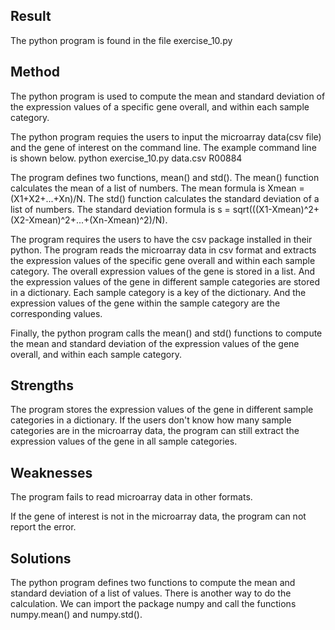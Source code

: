 Result
------

The python program is found in the file exercise_10.py

Method
------

The python program is used to compute the mean and standard deviation of 
the expression values of a specific gene overall, and within each sample category.

The python program requies the users to input the microarray data(csv file) and the gene of 
interest on the command line. The example command line is shown below.
python exercise_10.py data.csv R00884

The program defines two functions, mean() and std(). The mean() function calculates the mean of 
a list of numbers. The mean formula is Xmean = (X1+X2+...+Xn)/N. The std() function calculates 
the standard deviation of a list of numbers. The standard deviation formula is 
s = sqrt(((X1-Xmean)^2+(X2-Xmean)^2+...+(Xn-Xmean)^2)/N). 

The program requires the users to have the csv package installed in their python. The program 
reads the microarray data in csv format and extracts the expression values of the specific 
gene overall and within each sample category. The overall expression values of the gene is 
stored in a list. And the expression values of the gene in different sample categories are 
stored in a dictionary. Each sample category is a key of the dictionary. And the expression 
values of the gene within the sample category are the corresponding values. 

Finally, the python program calls the mean() and std() functions to compute the mean and
standard deviation of the expression values of the gene overall, and within each sample category.

Strengths 
------------------------

The program stores the expression values of the gene in different sample categories in a dictionary.
If the users don't know how many sample categories are in the microarray data, the program can still
extract the expression values of the gene in all sample categories.

Weaknesses
------------------------

The program fails to read microarray data in other formats. 

If the gene of interest is not in the microarray data, the program can not report the error.

Solutions
-------

The python program defines two functions to compute the mean and standard deviation of a list of values.
There is another way to do the calculation. We can import the package numpy and call the functions 
numpy.mean() and numpy.std().

